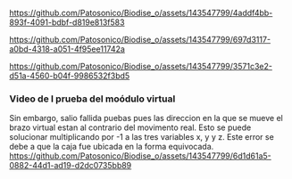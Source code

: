 
https://github.com/Patosonico/Biodise_o/assets/143547799/4addf4bb-893f-4091-bdbf-d819e813f583

https://github.com/Patosonico/Biodise_o/assets/143547799/697d3117-a0bd-4318-a051-4f95ee11742a

https://github.com/Patosonico/Biodise_o/assets/143547799/3571c3e2-d51a-4560-b04f-9986532f3bd5


### Video de l prueba del moódulo virtual
Sin embargo, salio fallida puebas pues las direccion en la que se mueve el brazo virtual estan al contrario del movimento real. Esto se puede solucionar multiplicando por -1 a las tres variables x, y y z. Este error se debe a que la caja fue ubicada en la forma equivocada. 
https://github.com/Patosonico/Biodise_o/assets/143547799/6d1d61a5-0882-44d1-ad19-d2dc0735bb89

